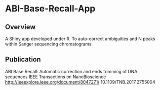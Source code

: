 # ABI-Base-Recall-App

## Overview
A Shiny app developed under R, To auto-correct ambiguities and N peaks within Sanger sequencing chromatograms.

## Publication
ABI Base Recall: Automatic correction and ends trimming of DNA sequences
IEEE Transactions on NanoBioscience
http://ieeexplore.ieee.org/document/8047271/
10.1109/TNB.2017.2755004
